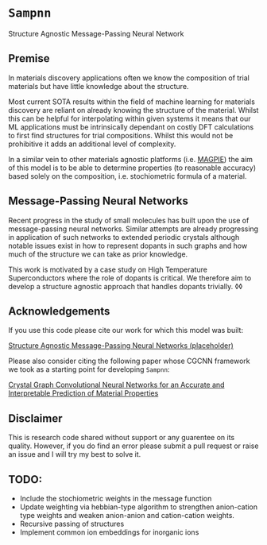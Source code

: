 # `Sampnn`

Structure Agnostic Message-Passing Neural Network

## Premise

In materials discovery applications often we know the composition of trial materials but have little knowledge about the structure.

Most current SOTA results within the field of machine learning for materials discovery are reliant on already knowing the structure of the material. Whilst this can be helpful for interpolating within given systems it means that our ML applications must be intrinsically dependant on costly DFT calculations to first find structures for trial compositions. Whilst this would not be prohibitive it adds an additional level of complexity.

In a similar vein to other materials agnostic platforms (i.e. [MAGPIE](http://oqmd.org/static/analytics/magpie/doc)) the aim of this model is to be able to determine properties (to reasonable accuracy) based solely on the composition, i.e. stochiometric formula of a material.

## Message-Passing Neural Networks

Recent progress in the study of small molecules has built upon the use of message-passing neural networks. Similar attempts are already progressing in application of such networks to extended periodic crystals although notable issues exist in how to represent dopants in such graphs and how much of the structure we can take as prior knowledge.

This work is motivated by a case study on High Temperature Superconductors where the role of dopants is critical. We therefore aim to develop a structure agnostic approach that handles dopants trivially.
◊◊

## Acknowledgements

If you use this code please cite our work for which this model was built:

[Structure Agnostic Message-Passing Neural Networks (placeholder)](http://www.tcm.phy.cam.ac.uk/profiles/reag2/)

Please also consider citing the following paper whose CGCNN framework we took as a starting point for developing `Sampnn`:

[Crystal Graph Convolutional Neural Networks for an Accurate and Interpretable Prediction of Material Properties](https://link.aps.org/doi/10.1103/PhysRevLett.120.145301)

## Disclaimer

This is research code shared without support or any guarentee on its quality. However, if you do find an error please submit a pull request or raise an issue and I will try my best to solve it.

## TODO:

- Include the stochiometric weights in the message function
- Update weighting via hebbian-type algorithm to strengthen anion-cation type weights and weaken anion-anion and cation-cation weights.
- Recursive passing of structures
- Implement common ion embeddings for inorganic ions
